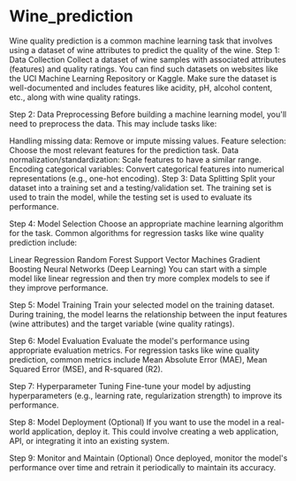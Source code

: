 # Wine_prediction
Wine quality prediction is a common machine learning task that involves using a dataset of wine attributes to predict the quality of the wine. 
Step 1: Data Collection
Collect a dataset of wine samples with associated attributes (features) and quality ratings. You can find such datasets on websites like the UCI Machine Learning Repository or Kaggle. Make sure the dataset is well-documented and includes features like acidity, pH, alcohol content, etc., along with wine quality ratings.

Step 2: Data Preprocessing
Before building a machine learning model, you'll need to preprocess the data. This may include tasks like:

Handling missing data: Remove or impute missing values.
Feature selection: Choose the most relevant features for the prediction task.
Data normalization/standardization: Scale features to have a similar range.
Encoding categorical variables: Convert categorical features into numerical representations (e.g., one-hot encoding).
Step 3: Data Splitting
Split your dataset into a training set and a testing/validation set. The training set is used to train the model, while the testing set is used to evaluate its performance.

Step 4: Model Selection
Choose an appropriate machine learning algorithm for the task. Common algorithms for regression tasks like wine quality prediction include:

Linear Regression
Random Forest
Support Vector Machines
Gradient Boosting
Neural Networks (Deep Learning)
You can start with a simple model like linear regression and then try more complex models to see if they improve performance.

Step 5: Model Training
Train your selected model on the training dataset. During training, the model learns the relationship between the input features (wine attributes) and the target variable (wine quality ratings).

Step 6: Model Evaluation
Evaluate the model's performance using appropriate evaluation metrics. For regression tasks like wine quality prediction, common metrics include Mean Absolute Error (MAE), Mean Squared Error (MSE), and R-squared (R2).

Step 7: Hyperparameter Tuning
Fine-tune your model by adjusting hyperparameters (e.g., learning rate, regularization strength) to improve its performance.

Step 8: Model Deployment (Optional)
If you want to use the model in a real-world application, deploy it. This could involve creating a web application, API, or integrating it into an existing system.

Step 9: Monitor and Maintain (Optional)
Once deployed, monitor the model's performance over time and retrain it periodically to maintain its accuracy.
